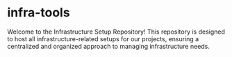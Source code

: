 # infra-tools
Welcome to the Infrastructure Setup Repository! This repository is designed to host all infrastructure-related setups for our projects, ensuring a centralized and organized approach to managing infrastructure needs.

